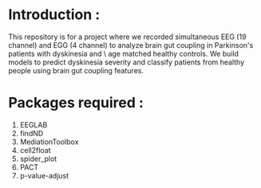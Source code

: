 # Introduction : 
This repository is for a project where we recorded simultaneous EEG (19 channel) and EGG (4 channel) to analyze brain gut coupling in Parkinson's patients with dyskinesia and \\
age matched healthy controls. We build models to predict dyskinesia severity and classify patients from healthy people using brain gut coupling features.
# Packages required : 
1. EEGLAB
2. findND
3. MediationToolbox
4. cell2float
5. spider_plot
6. PACT
7. p-value-adjust
